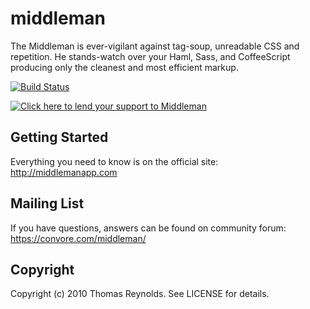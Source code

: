 # middleman

The Middleman is ever-vigilant against tag-soup, unreadable CSS and repetition. He stands-watch over your Haml, Sass, and CoffeeScript producing only the cleanest and most efficient markup.

[![Build Status](http://travis-ci.org/tdreyno/middleman.png)](http://travis-ci.org/tdreyno/middleman)

[![Click here to lend your support to Middleman](http://www.pledgie.com/campaigns/15807.png)](http://www.pledgie.com/campaigns/15807)

## Getting Started

Everything you need to know is on the official site: 
http://middlemanapp.com

## Mailing List

If you have questions, answers can be found on community forum: https://convore.com/middleman/

## Copyright

Copyright (c) 2010 Thomas Reynolds. See LICENSE for details.
